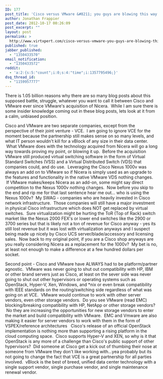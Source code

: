 ```yaml
---
ID: 177
post_title: 'Cisco versus VMware &#8211; you guys are blowing this way out of proportion'
author: Jonathan Frappier
post_date: 2012-10-17 00:26:09
post_excerpt: ""
layout: post
permalink: >
  http://www.virtxpert.com/cisco-versus-vmware-you-guys-are-blowing-this-way-out-of-proportion/
published: true
jabber_published:
  - "1350433570"
email_notification:
  - "1350433572"
reddit:
  - 'a:2:{s:5:"count";i:0;s:4:"time";i:1357795496;}'
dsq_thread_id:
  - "1159957777"
---
```

There is 1.05 billion reasons why there are so many blog posts about this supposed battle, struggle, whatever you want to call it between Cisco and VMware ever since VMware's acquisition of Nicera.  While I am sure there is some insider knowledge coming out in these blog posts, lets look at it from a calm, unbiased position.

Cisco and VMware are two separate companies, except from the perspective of their joint venture - VCE.  I am going to ignore VCE for the moment because the partnership still makes sense on so many levels, and what IT person wouldn't kill for a vBlock of any size in their data center.  What VMware does with the technology acquired from Nicera will go a long way towards proving my point, or blowing it up.  Before the acquisition VMware still produced virtual switching software in the form of Virtual Standard Switches (VSS) and a Virtual Distributed Switch (VDS) that companies could, and do use.  Leveraging the Cisco Nexus 1000v was always an add on to VMware so if Nicera is simply used as an upgrade to the features and functionality in the native VMware VDS nothing changes.  If VMware makes/keeps Nicera as an add-on, some might say direct competition to the Nexus 1000v nothing changes.  Now before you skip to the end and rip me for that last sentence hear me out... who is using the Nexus 1000v?  My SWAG - companies who are heavily invested in Cisco network infrastructure.  Those companies will still have a major investment in physical Cisco infrastructure which does NOT get replaced by virtual switches.  Sure virtualization might be hurting the ToR (Top of Rack) switch market like the Nexus 2000 FEX's or lower end switches like the 2900 or 3700 series but that is likely not a ton of revenue for Cisco anyway - yes its still lost revenue but it was lost with virtualization anyways and I suspect being made up nicely by Cisco UCS server/blade/accessory and licensing sales.  Now back to my original point, if you are a Cisco shop anyways are you really considering Nicera as a replacement for the 1000v?  My bet is no, at least not enough to make a difference at a few hundred dollars per socket.

Second point - Cisco and VMware have ALWAYS had to be platform/partner agnostic.  VMware was never going to shut out compatibility with HP, IBM or other brand servers just as Cisco, at least on the sever side was never going to shut out other hypervisors or operating systems such as OpenStack, Hyper-V, Xen, Windows, and *nix or even break compatibility with IEEE standards on the routing/switching side regardless of what was going on at VCE.  VMware would continue to work with other server vendors, even other storage vendors.  Do you see VMware (read EMC) blocking/breaking compatibility with HP, NetApp or other storage vendors?  No they are increasing the opportunities for new storage vendors to enter the market and build compatibility with VMware.  EMC and Vmware are also making it easier for server vendors to work with them in the form of VSPEX/reference architectures   Cisco's release of an official OpenStack implementation is nothing more than supporting a rising platform in the cloud computing space.  Cisco supports Hyper-V and XEN, so why is it that OpenStack is any more of a challenge than Cisco's public support of other hypervisors?  Did someone at Cisco get a kick out of thumbing their nose at someone from VMware they don't like working with...yea probably but its not going to change the fact that VCE is a great partnership for all parties involved.  vBlock is the best of breed, unified data center technology with a single support vendor, single purchase vendor, and single maintenance renewal vendor.